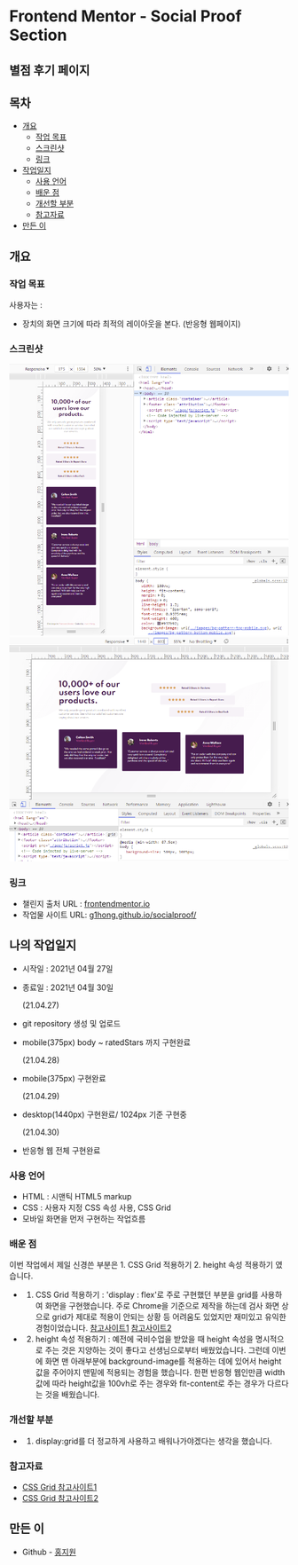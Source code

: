 # Frontend Mentor - Social Proof Section

## 별점 후기 페이지

## 목차

- [개요](#개요)
  - [작업 목표](#작업-목표)
  - [스크린샷](#스크린샷)
  - [링크](#링크)
- [작업일지](#작업일지)
  - [사용 언어](#사용-언어)
  - [배운 점](#배운-점)
  - [개선할 부분](#개선할-부분)
  - [참고자료](#참고자료)
- [만든 이](#만든-이)

## 개요

### 작업 목표

사용자는 :

- 장치의 화면 크기에 따라 최적의 레이아웃을 본다. (반응형 웹페이지)

### 스크린샷

![mobile](/screenshots/mobileMode.png)
![desktop](/screenshots/desktop.png)

### 링크

- 챌린지 출처 URL : [frontendmentor.io](https://www.frontendmentor.io/challenges/social-proof-section-6e0qTv_bA)
- 작업물 사이트 URL: [g1hong.github.io/socialproof/](https://g1hong.github.io/socialproof/)

## 나의 작업일지

- 시작일 : 2021년 04월 27일
- 종료일 : 2021년 04월 30일

  (21.04.27)

- git repository 생성 및 업로드
- mobile(375px) body ~ ratedStars 까지 구현완료

  (21.04.28)

- mobile(375px) 구현완료

  (21.04.29)

- desktop(1440px) 구현완료/ 1024px 기준 구현중

  (21.04.30)

- 반응형 웹 전체 구현완료

### 사용 언어

- HTML : 시맨틱 HTML5 markup
- CSS : 사용자 지정 CSS 속성 사용, CSS Grid
- 모바일 화면을 먼저 구현하는 작업흐름

### 배운 점

이번 작업에서 제일 신경쓴 부분은 1. CSS Grid 적용하기 2. height 속성 적용하기 였습니다.

- 1. CSS Grid 적용하기 : 'display : flex'로 주로 구현했던 부분을 grid를 사용하여 화면을 구현했습니다. 주로 Chrome을 기준으로 제작을 하는데 검사 화면 상으로 grid가 제대로 적용이 안되는 상황 등 어려움도 있었지만 재미있고 유익한 경험이었습니다. [참고사이트1](https://heropy.blog/2019/08/17/css-grid/) [참고사이트2](https://studiomeal.com/archives/533)
- 2. height 속성 적용하기 : 예전에 국비수업을 받았을 때 height 속성을 명시적으로 주는 것은 지양하는 것이 좋다고 선생님으로부터 배웠었습니다. 그런데 이번에 화면 맨 아래부분에 background-image를 적용하는 데에 있어서 height 값을 주어야지 맨밑에 적용되는 경험을 했습니다. 한편 반응형 웹인만큼 width 값에 따라 height값을 100vh로 주는 경우와 fit-content로 주는 경우가 다르다는 것을 배웠습니다.

### 개선할 부분

- 1. display:grid를 더 정교하게 사용하고 배워나가야겠다는 생각을 했습니다.

### 참고자료

- [CSS Grid 참고사이트1](https://heropy.blog/2019/08/17/css-grid/)
- [CSS Grid 참고사이트2](https://studiomeal.com/archives/533)

## 만든 이

- Github - [홍지원](https://github.com/g1hong)
